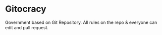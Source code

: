 # Gitocracy

Government based on Git Repository. All rules on the repo & everyone can edit and pull request.